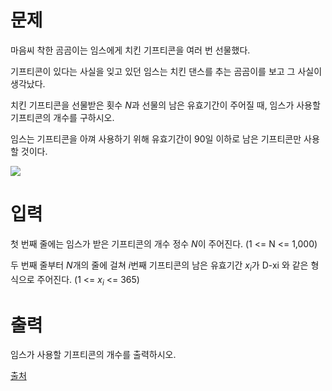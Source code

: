 # 문제

마음씨 착한 곰곰이는 임스에게 치킨 기프티콘을 여러 번 선물했다.

기프티콘이 있다는 사실을 잊고 있던 임스는 치킨 댄스를 추는 곰곰이를 보고 그 사실이 생각났다.

치킨 기프티콘을 선물받은 횟수 $N$과 선물의 남은 유효기간이 주어질 때, 임스가 사용할 기프티콘의 개수를 구하시오.

임스는 기프티콘을 아껴 사용하기 위해 유효기간이 90일 이하로 남은 기프티콘만 사용할 것이다.

<img src = "https://upload.acmicpc.net/edeff635-26ea-4303-995a-e6e2a6bc7b3b/-/preview/">



# 입력

첫 번째 줄에는 임스가 받은 기프티콘의 개수 정수 $N$이 주어진다. (1 <= N <= 1,000)

두 번째 줄부터 $N$개의 줄에 걸쳐 $i$번째 기프티콘의 남은 유효기간 $x_i$가 D-xi 와 같은 형식으로 주어진다. (1 <= $x_i$ <= 365)

# 출력

임스가 사용할 기프티콘의 개수를 출력하시오.

[출처](https://www.acmicpc.net/problem/26068)
